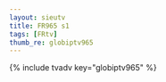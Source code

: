 ```yaml
--- 
layout: sieutv
title: FR965 s1
tags: [FRtv]
thumb_re: globiptv965
---
```

{% include tvadv key="globiptv965" %} 

